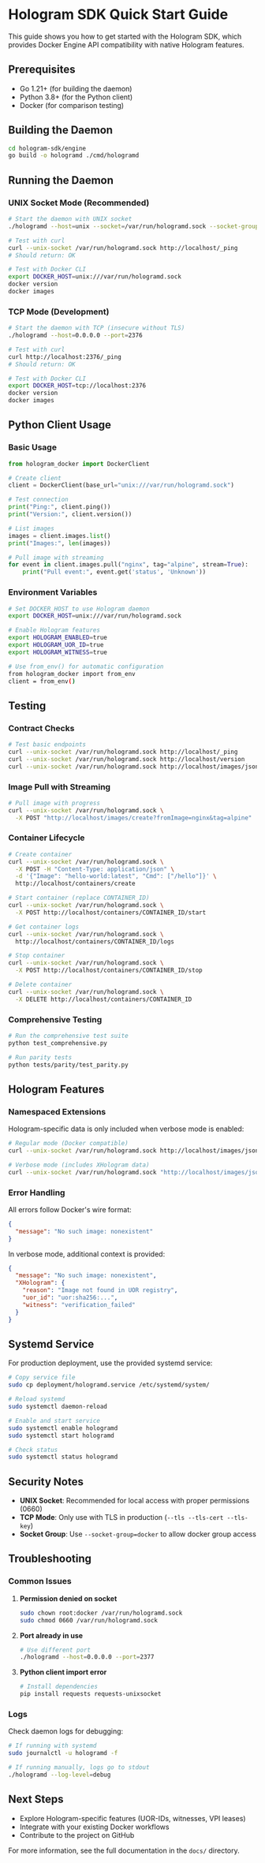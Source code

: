 # Hologram SDK Quick Start Guide

This guide shows you how to get started with the Hologram SDK, which provides Docker Engine API compatibility with native Hologram features.

## Prerequisites

- Go 1.21+ (for building the daemon)
- Python 3.8+ (for the Python client)
- Docker (for comparison testing)

## Building the Daemon

```bash
cd hologram-sdk/engine
go build -o hologramd ./cmd/hologramd
```

## Running the Daemon

### UNIX Socket Mode (Recommended)

```bash
# Start the daemon with UNIX socket
./hologramd --host=unix --socket=/var/run/hologramd.sock --socket-group=docker

# Test with curl
curl --unix-socket /var/run/hologramd.sock http://localhost/_ping
# Should return: OK

# Test with Docker CLI
export DOCKER_HOST=unix:///var/run/hologramd.sock
docker version
docker images
```

### TCP Mode (Development)

```bash
# Start the daemon with TCP (insecure without TLS)
./hologramd --host=0.0.0.0 --port=2376

# Test with curl
curl http://localhost:2376/_ping
# Should return: OK

# Test with Docker CLI
export DOCKER_HOST=tcp://localhost:2376
docker version
docker images
```

## Python Client Usage

### Basic Usage

```python
from hologram_docker import DockerClient

# Create client
client = DockerClient(base_url="unix:///var/run/hologramd.sock")

# Test connection
print("Ping:", client.ping())
print("Version:", client.version())

# List images
images = client.images.list()
print("Images:", len(images))

# Pull image with streaming
for event in client.images.pull("nginx", tag="alpine", stream=True):
    print("Pull event:", event.get('status', 'Unknown'))
```

### Environment Variables

```bash
# Set DOCKER_HOST to use Hologram daemon
export DOCKER_HOST=unix:///var/run/hologramd.sock

# Enable Hologram features
export HOLOGRAM_ENABLED=true
export HOLOGRAM_UOR_ID=true
export HOLOGRAM_WITNESS=true

# Use from_env() for automatic configuration
from hologram_docker import from_env
client = from_env()
```

## Testing

### Contract Checks

```bash
# Test basic endpoints
curl --unix-socket /var/run/hologramd.sock http://localhost/_ping
curl --unix-socket /var/run/hologramd.sock http://localhost/version
curl --unix-socket /var/run/hologramd.sock http://localhost/images/json
```

### Image Pull with Streaming

```bash
# Pull image with progress
curl --unix-socket /var/run/hologramd.sock \
  -X POST "http://localhost/images/create?fromImage=nginx&tag=alpine"
```

### Container Lifecycle

```bash
# Create container
curl --unix-socket /var/run/hologramd.sock \
  -X POST -H "Content-Type: application/json" \
  -d '{"Image": "hello-world:latest", "Cmd": ["/hello"]}' \
  http://localhost/containers/create

# Start container (replace CONTAINER_ID)
curl --unix-socket /var/run/hologramd.sock \
  -X POST http://localhost/containers/CONTAINER_ID/start

# Get container logs
curl --unix-socket /var/run/hologramd.sock \
  http://localhost/containers/CONTAINER_ID/logs

# Stop container
curl --unix-socket /var/run/hologramd.sock \
  -X POST http://localhost/containers/CONTAINER_ID/stop

# Delete container
curl --unix-socket /var/run/hologramd.sock \
  -X DELETE http://localhost/containers/CONTAINER_ID
```

### Comprehensive Testing

```bash
# Run the comprehensive test suite
python test_comprehensive.py

# Run parity tests
python tests/parity/test_parity.py
```

## Hologram Features

### Namespaced Extensions

Hologram-specific data is only included when verbose mode is enabled:

```bash
# Regular mode (Docker compatible)
curl --unix-socket /var/run/hologramd.sock http://localhost/images/json

# Verbose mode (includes XHologram data)
curl --unix-socket /var/run/hologramd.sock "http://localhost/images/json?verbose=true"
```

### Error Handling

All errors follow Docker's wire format:

```json
{
  "message": "No such image: nonexistent"
}
```

In verbose mode, additional context is provided:

```json
{
  "message": "No such image: nonexistent",
  "XHologram": {
    "reason": "Image not found in UOR registry",
    "uor_id": "uor:sha256:...",
    "witness": "verification_failed"
  }
}
```

## Systemd Service

For production deployment, use the provided systemd service:

```bash
# Copy service file
sudo cp deployment/hologramd.service /etc/systemd/system/

# Reload systemd
sudo systemctl daemon-reload

# Enable and start service
sudo systemctl enable hologramd
sudo systemctl start hologramd

# Check status
sudo systemctl status hologramd
```

## Security Notes

- **UNIX Socket**: Recommended for local access with proper permissions (0660)
- **TCP Mode**: Only use with TLS in production (`--tls --tls-cert --tls-key`)
- **Socket Group**: Use `--socket-group=docker` to allow docker group access

## Troubleshooting

### Common Issues

1. **Permission denied on socket**
   ```bash
   sudo chown root:docker /var/run/hologramd.sock
   sudo chmod 0660 /var/run/hologramd.sock
   ```

2. **Port already in use**
   ```bash
   # Use different port
   ./hologramd --host=0.0.0.0 --port=2377
   ```

3. **Python client import error**
   ```bash
   # Install dependencies
   pip install requests requests-unixsocket
   ```

### Logs

Check daemon logs for debugging:

```bash
# If running with systemd
sudo journalctl -u hologramd -f

# If running manually, logs go to stdout
./hologramd --log-level=debug
```

## Next Steps

- Explore Hologram-specific features (UOR-IDs, witnesses, VPI leases)
- Integrate with your existing Docker workflows
- Contribute to the project on GitHub

For more information, see the full documentation in the `docs/` directory.

